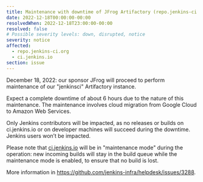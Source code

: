 ```yaml
---
title: Maintenance with downtime of JFrog Artifactory (repo.jenkins-ci.org)
date: 2022-12-18T00:00:00-00:00
resolvedWhen: 2022-12-18T23:00:00-00:00
resolved: false
# Possible severity levels: down, disrupted, notice
severity: notice
affected:
  - repo.jenkins-ci.org
  - ci.jenkins.io
section: issue
---
```


December 18, 2022: our sponsor JFrog will proceed to perform maintenance of our "jenkinsci" Artifactory instance.

Expect a complete downtime of about 6 hours due to the nature of this maintenance. The maintenance involves cloud migration from Google Cloud to Amazon Web Services.

Only Jenkins contributors will be impacted, as no releases or builds on ci.jenkins.io or on developer machines will succeed during the downtime.
Jenkins users won’t be impacted.

Please note that [ci.jenkins.io](https://ci.jenkins.io) will be in "maintenance mode" during the operation:
new incoming builds will stay in the build queue while the maintenance mode is enabled, to ensure that no build is lost.

More information in <https://github.com/jenkins-infra/helpdesk/issues/3288>.
